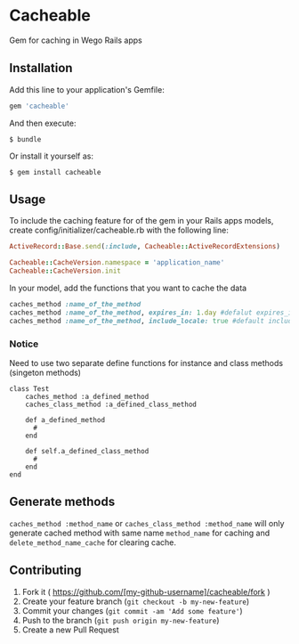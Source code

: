 # Cacheable

Gem for caching in Wego Rails apps

## Installation

Add this line to your application's Gemfile:

```ruby
gem 'cacheable'
```

And then execute:

    $ bundle

Or install it yourself as:

    $ gem install cacheable

## Usage

To include the caching feature for of the gem in your Rails apps models, create config/initializer/cacheable.rb with the following line:
```ruby
ActiveRecord::Base.send(:include, Cacheable::ActiveRecordExtensions)

Cacheable::CacheVersion.namespace = 'application_name'
Cacheable::CacheVersion.init
```
In your model, add the functions that you want to cache the data
```ruby
caches_method :name_of_the_method
caches_method :name_of_the_method, expires_in: 1.day #defalut expires_in is 1 day
caches_method :name_of_the_method, include_locale: true #default include_locale is false
```
### Notice
Need to use two separate define functions for instance and class methods (singeton methods)

```
class Test
    caches_method :a_defined_method
    caches_class_method :a_defined_class_method
    
    def a_defined_method
      #
    end
    
    def self.a_defined_class_method
      #
    end
end

```
## Generate methods
`caches_method :method_name` or `caches_class_method :method_name` will only generate cached method with same name `method_name` for caching and `delete_method_name_cache` for clearing cache.

## Contributing

1. Fork it ( https://github.com/[my-github-username]/cacheable/fork )
2. Create your feature branch (`git checkout -b my-new-feature`)
3. Commit your changes (`git commit -am 'Add some feature'`)
4. Push to the branch (`git push origin my-new-feature`)
5. Create a new Pull Request
